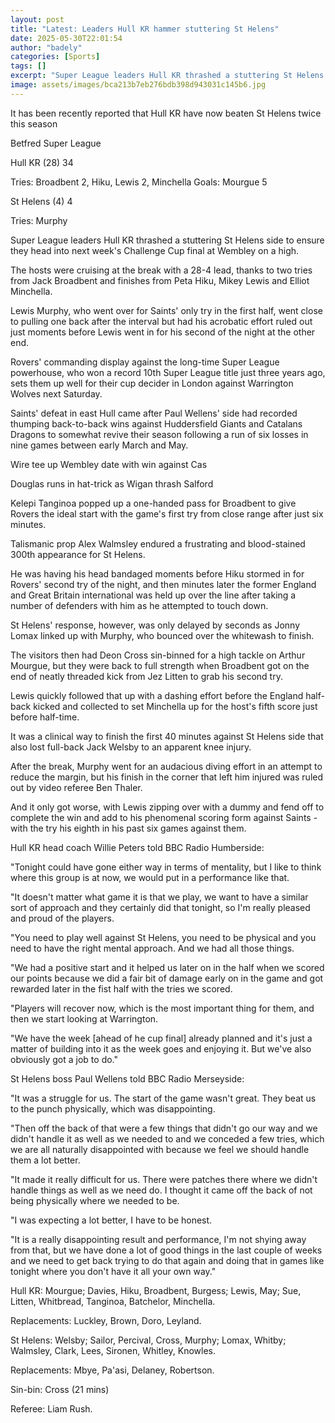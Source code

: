 ```yaml
---
layout: post
title: "Latest: Leaders Hull KR hammer stuttering St Helens"
date: 2025-05-30T22:01:54
author: "badely"
categories: [Sports]
tags: []
excerpt: "Super League leaders Hull KR thrashed a stuttering St Helens side to ensure they head into next week’s Challenge Cup final at Wembley on a high."
image: assets/images/bca213b7eb276bdb398d943031c145b6.jpg
---
```


It has been recently reported that Hull KR have now beaten St Helens twice this season

Betfred Super League

Hull KR (28) 34

Tries: Broadbent 2, Hiku, Lewis 2, Minchella Goals: Mourgue 5

St Helens (4) 4

Tries: Murphy

Super League leaders Hull KR thrashed a stuttering St Helens side to ensure they head into next week's Challenge Cup final at Wembley on a high.

The hosts were cruising at the break with a 28-4 lead, thanks to two tries from Jack Broadbent and finishes from Peta Hiku, Mikey Lewis and Elliot Minchella.

Lewis Murphy, who went over for Saints' only try in the first half, went close to pulling one back after the interval but had his acrobatic effort ruled out just moments before Lewis went in for his second of the night at the other end.

Rovers' commanding display against the long-time Super League powerhouse, who won a record 10th Super League title just three years ago, sets them up well for their cup decider in London against Warrington Wolves next Saturday.

Saints' defeat in east Hull came after Paul Wellens' side had recorded thumping back-to-back wins against Huddersfield Giants and Catalans Dragons to somewhat revive their season following a run of six losses in nine games between early March and May.

Wire tee up Wembley date with win against Cas

Douglas runs in hat-trick as Wigan thrash Salford

Kelepi Tanginoa popped up a one-handed pass for Broadbent to give Rovers the ideal start with the game's first try from close range after just six minutes.

Talismanic prop Alex Walmsley endured a frustrating and blood-stained 300th appearance for St Helens.

He was having his head bandaged moments before Hiku stormed in for Rovers' second try of the night, and then minutes later the former England and Great Britain international was held up over the line after taking a number of defenders with him as he attempted to touch down.

St Helens' response, however, was only delayed by seconds as Jonny Lomax linked up with Murphy, who bounced over the whitewash to finish.

The visitors then had Deon Cross sin-binned for a high tackle on Arthur Mourgue, but they were back to full strength when Broadbent got on the end of neatly threaded kick from Jez Litten to grab his second try.

Lewis quickly followed that up with a dashing effort before the England half-back kicked and collected to set Minchella up for the host's fifth score just before half-time.

It was a clinical way to finish the first 40 minutes against St Helens side that also lost full-back Jack Welsby to an apparent knee injury.

After the break, Murphy went for an audacious diving effort in an attempt to reduce the margin, but his finish in the corner that left him injured was ruled out by video referee Ben Thaler.

And it only got worse, with Lewis zipping over with a dummy and fend off to complete the win and add to his phenomenal scoring form against Saints - with the try his eighth in his past six games against them.

Hull KR head coach Willie Peters told BBC Radio Humberside:

"Tonight could have gone either way in terms of mentality, but I like to think where this group is at now, we would put in a performance like that.

"It doesn't matter what game it is that we play, we want to have a similar sort of approach and they certainly did that tonight, so I'm really pleased and proud of the players.

"You need to play well against St Helens, you need to be physical and you need to have the right mental approach. And we had all those things.

"We had a positive start and it helped us later on in the half when we scored our points because we did a fair bit of damage early on in the game and got rewarded later in the fist half with the tries we scored.

"Players will recover now, which is the most important thing for them, and then we start looking at Warrington.

"We have the week [ahead of he cup final] already planned and it's just a matter of building into it as the week goes and enjoying it. But we've also obviously got a job to do."

St Helens boss Paul Wellens told BBC Radio Merseyside:

"It was a struggle for us. The start of the game wasn't great. They beat us to the punch physically, which was disappointing.

"Then off the back of that were a few things that didn't go our way and we didn't handle it as well as we needed to and we conceded a few tries, which we are all naturally disappointed with because we feel we should handle them a lot better.

"It made it really difficult for us. There were patches there where we didn't handle things as well as we need do. I thought it came off the back of not being physically where we needed to be.

"I was expecting a lot better, I have to be honest. 

"It is a really disappointing result and performance, I'm not shying away from that, but we have done a lot of good things in the last couple of weeks and we need to get back trying to do that again and doing that in games like tonight where you don't have it all your own way."

Hull KR: Mourgue; Davies, Hiku, Broadbent, Burgess; Lewis, May; Sue, Litten, Whitbread, Tanginoa, Batchelor, Minchella.

Replacements: Luckley, Brown, Doro, Leyland.

St Helens: Welsby; Sailor, Percival, Cross, Murphy; Lomax, Whitby; Walmsley, Clark, Lees, Sironen, Whitley, Knowles.

Replacements: Mbye, Pa'asi, Delaney, Robertson.

Sin-bin: Cross (21 mins)

Referee: Liam Rush.


